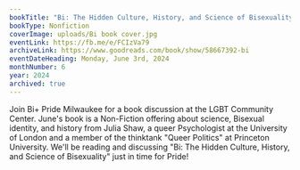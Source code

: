 ```yaml
---
bookTitle: "Bi: The Hidden Culture, History, and Science of Bisexuality by Julia Shaw"
bookType: Nonfiction
coverImage: uploads/Bi book cover.jpg
eventLink: https://fb.me/e/FCIzVa79
archiveLink: https://www.goodreads.com/book/show/58667392-bi
eventDateHeading: Monday, June 3rd, 2024
monthNumber: 6
year: 2024
archived: true
---
```


Join Bi+ Pride Milwaukee for a book discussion at the LGBT Community Center. June's book is a Non-Fiction offering about science, Bisexual identity, and history from Julia Shaw, a queer Psychologist at the University of London and a member of the thinktank "Queer Politics" at Princeton University. We'll be reading and discussing "Bi: The Hidden Culture, History, and Science of Bisexuality" just in time for Pride!